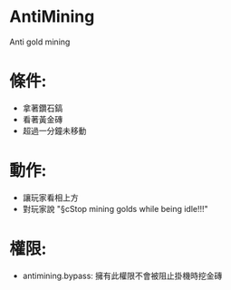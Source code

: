 # AntiMining
Anti gold mining

# 條件:
 - 拿著鑽石鎬
 - 看著黃金磚
 - 超過一分鐘未移動

# 動作:
 - 讓玩家看相上方
 - 對玩家說 "§cStop mining golds while being idle!!!"

# 權限:
 - antimining.bypass:
   擁有此權限不會被阻止掛機時挖金磚
